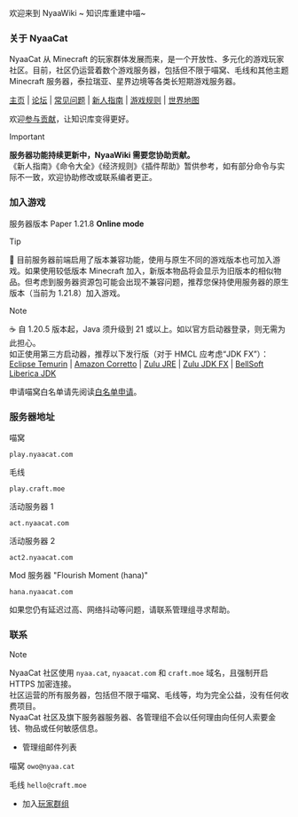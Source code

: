 欢迎来到 NyaaWiki ~ 知识库重建中喵\~<br />

### 关于 NyaaCat

NyaaCat 从 Minecraft 的玩家群体发展而来，是一个开放性、多元化的游戏玩家社区。目前，社区仍运营着数个游戏服务器，包括但不限于喵窝、毛线和其他主题 Minecraft 服务器，泰拉瑞亚、星界边境等各类长短期游戏服务器。

[主页](https://www.nyaa.cat) | [论坛](https://community.craft.moe) | [常见问题](wiki/faq.md) | [新人指南](nyaa/beginners-guide.md) | [游戏规则](nyaa/rules.md) | [世界地图](https://map.nyaacat.com/nyaa/)

欢迎[参与贡献](wiki/contribute.md)，让知识库变得更好。

> [!IMPORTANT]
> **服务器功能持续更新中，NyaaWiki 需要您协助贡献。**  
>《新人指南》《命令大全》《经济规则》《插件帮助》暂供参考，如有部分命令与实际不一致，欢迎协助修改或联系编者更正。  

### 加入游戏

服务器版本 Paper 1.21.8 **Online mode**

> [!TIP]
> :floppy_disk: 目前服务器前端启用了版本兼容功能，使用与原生不同的游戏版本也可加入游戏。如果使用较低版本 Minecraft 加入，新版本物品将会显示为旧版本的相似物品。但考虑到服务器资源包可能会出现不兼容问题，推荐您保持使用服务器的原生版本（当前为 1.21.8）加入游戏。

> [!NOTE] 
> :coffee: 自 1.20.5 版本起，Java 须升级到 21 或以上。如以官方启动器登录，则无需为此担心。  
如正使用第三方启动器，推荐以下发行版（对于 HMCL 应考虑“JDK FX”）：  
[Eclipse Temurin](https://adoptium.net/temurin/releases/?version=21) | [Amazon Corretto](https://docs.aws.amazon.com/corretto/latest/corretto-21-ug/downloads-list.html) | [Zulu JRE](https://www.azul.com/downloads/?version=java-21-lts&package=jre) | [Zulu JDK FX](https://www.azul.com/downloads/?version=java-21-lts&package=jdk-fx) | [BellSoft Liberica JDK](https://bell-sw.com/pages/downloads/#jdk-21-lts)

申请喵窝白名单请先阅读[白名单申请](nyaa/whitelist-application.md)。

### 服务器地址

喵窝

```
play.nyaacat.com
```

毛线

```
play.craft.moe
```

活动服务器 1

```
act.nyaacat.com
```

活动服务器 2

```
act2.nyaacat.com
```

Mod 服务器 "Flourish Moment (hana)"

```
hana.nyaacat.com
```

如果您仍有延迟过高、网络抖动等问题，请联系管理组寻求帮助。

### 联系

> [!NOTE]
> NyaaCat 社区使用 `nyaa.cat`, `nyaacat.com` 和 `craft.moe` 域名，且强制开启 HTTPS 加密连接。  
  社区运营的所有服务器，包括但不限于喵窝、毛线等，均为完全公益，没有任何收费项目。  
  NyaaCat 社区及旗下服务器服务器、各管理组不会以任何理由向任何人索要金钱、物品或任何敏感信息。

* 管理组邮件列表 

喵窝 `owo@nyaa.cat`

毛线 `hello@craft.moe`

* 加入[玩家群组](wiki/groups.md)
